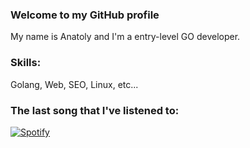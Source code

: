 ### Welcome to my GitHub profile
My name is Anatoly and I'm a entry-level GO developer.

### Skills: 
Golang, Web, SEO, Linux, etc...

### The last song that I've listened to:

[![Spotify](https://innsmouth.vercel.app/api/spotify)](https://open.spotify.com/user/y34r75db5o7eksagdl8lsaamw)
